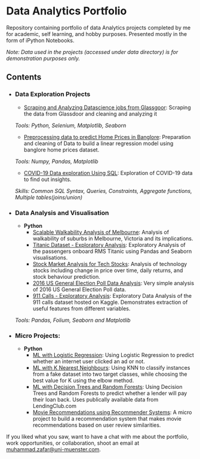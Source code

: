 # Data Analytics Portfolio
Repository containing portfolio of data Analytics projects completed by me for academic, self learning, and hobby purposes. Presented mostly in the form of iPython Notebooks.

<!-- For a more visually pleasant experience for browsing the portfolio, check out <p><a href="muhammadtoqeerzafar.github.io/">my quick portfolio</a></p>    -->



_Note: Data used in the projects (accessed under data directory) is for demonstration purposes only._

## Contents



	
- ### Data Exploration Projects

	- [Scraping and Analyzing Datascience jobs from Glassgoor](https://github.com/muhammadtoqeerzafar/muhammadtoqeerzafar.github.io/blob/main/Scraping_and_analyzing_glassdoor_data.ipynb): Scraping the data from Glassdoor and cleaning and analyzing it

	_Tools: Python, Selenium, Matplotlib, Seaborn_

	- [Preprocessing data to predict Home Prices in Banglore](https://github.com/muhammadtoqeerzafar/muhammadtoqeerzafar.github.io/blob/main/Data_Cleaning_Practice_Predicting_Home_Prices_in_Banglore.ipynb): Preparation and cleaning of Data to build a linear regression model using banglore home prices dataset.

	_Tools: Numpy, Pandas, Matplotlib_
	- [COVID-19 Data exploration Using SQL](https://github.com/muhammadtoqeerzafar/muhammadtoqeerzafar.github.io/blob/main/COVID-19%20Data%20exploration%20using%20SQL.sql): 
Exploration of COVID-19 data to find out insights.

	_Skills: Common SQL Syntax, Queries, Constraints, Aggregate functions, Multiple tables(joins/union)_

- ### Data Analysis and Visualisation
	- __Python__
		- [Scalable Walkability Analysis of Melbourne](https://github.com/sajal2692/Scalable-Walkability-Analysis-of-Melbourne): Analysis of walkability of suburbs in Melbourne, Victoria and its implications.
		- [Titanic Dataset - Exploratory Analysis](https://github.com/sajal2692/data-science-portfolio/blob/master/Titanic%20Dataset%20-%20Exploratory%20Analysis.ipynb): Exploratory Analysis of the passengers onboard RMS Titanic using Pandas and Seaborn visualisations.
		- [Stock Market Analysis for Tech Stocks](https://github.com/sajal2692/data-science-portfolio/blob/master/Stock%20Market%20Analysis%20for%20Tech%20Stocks.ipynb): Analysis of technology stocks including change in price over time, daily returns, and stock behaviour prediction.
		- [2016 US General Election Poll Data Analysis](https://github.com/sajal2692/data-science-portfolio/blob/master/2016%20General%20Election%20Poll%20Analysis.ipynb): Very simple analysis of 2016 US General Election Poll data.
		- [911 Calls - Exploratory Analysis](https://github.com/sajal2692/data-science-portfolio/blob/master/911%20Calls%20-%20Exploratory%20Analysis.ipynb): Exploratory Data Analysis of the 911 calls dataset hosted on Kaggle. Demonstrates extraction of useful features from different variables.
		
	_Tools: Pandas, Folium, Seaborn and Matplotlib_

	

- ### Micro Projects: 

	- __Python__
		- [ML with Logistic Regression](https://github.com/sajal2692/data-science-portfolio/blob/master/ML%20Micro%20Projects/Machine%20Learning%20with%20Logistic%20Regression.ipynb): Using Logistic Regression to predict whether an internet user clicked an ad or not.
		- [ML with K Nearest Neighbours](https://github.com/sajal2692/data-science-portfolio/blob/master/ML%20Micro%20Projects/ML%20with%20K%20Nearest%20Neighbors.ipynb): Using KNN to classify instances from a fake dataset into two target classes, while choosing the best value for K using the elbow method.
		- [ML with Decision Trees and Random Forests](https://github.com/sajal2692/data-science-portfolio/blob/master/ML%20Micro%20Projects/Machine%20Learning%20with%20Decision%20Trees%20and%20Random%20Forests.ipynb): Using Decision Trees and Random Forests to predict whether a lender will pay their loan back. Uses publically available data from LendingClub.com
		- [Movie Recommendations using Recommender Systems](https://github.com/sajal2692/data-science-portfolio/blob/master/ML%20Micro%20Projects/Recommender%20Systems%20with%20Python.ipynb): A micro project to build a recommendation system that makes movie recommendations based on user review similarities. 

	

If you liked what you saw, want to have a chat with me about the portfolio, work opportunities, or collaboration, shoot an email at muhammad.zafar@uni-muenster.com. 
